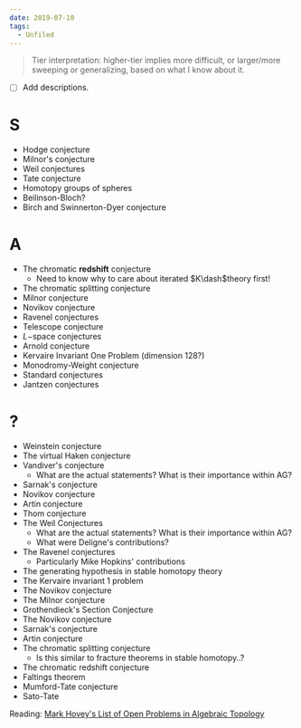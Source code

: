 ```yaml
---
date: 2019-07-10
tags: 
  - Unfiled
---
```


> Tier interpretation: higher-tier implies more difficult, or larger/more sweeping or generalizing, based on what I know about it.

- ☐ Add descriptions.

# S
- Hodge conjecture
- Milnor's conjecture
- Weil conjectures
- Tate conjecture
- Homotopy groups of spheres
- Beilinson-Bloch?
- Birch and Swinnerton-Dyer conjecture

# A
- The chromatic **redshift** conjecture
	- Need to know why to care about iterated $K\dash$theory first!
- The chromatic splitting conjecture
- Milnor conjecture
- Novikov conjecture
- Ravenel conjectures
- Telescope conjecture
- $L-$space conjectures
- Arnold conjecture 
- Kervaire Invariant One Problem (dimension 128?)
- Monodromy-Weight conjecture
- Standard conjectures
- Jantzen conjectures

# ?
- Weinstein conjecture
- The virtual Haken conjecture
- Vandiver's conjecture
	- What are the actual statements? What is their importance within AG?
- Sarnak's conjecture
- Novikov conjecture
- Artin conjecture
- Thom conjecture
- The Weil Conjectures
  - What are the actual statements? What is their importance within AG?
  - What were Deligne's contributions?
- The Ravenel conjectures
  - Particularly Mike Hopkins' contributions
- The generating hypothesis in stable homotopy theory
- The Kervaire invariant 1 problem
- The Novikov conjecture
- The Milnor conjecture
- Grothendieck's Section Conjecture
- The Novikov conjecture
- Sarnak's conjecture
- Artin conjecture
- The chromatic splitting conjecture
  - Is this similar to fracture theorems in stable homotopy..?
- The chromatic redshift conjecture
- Faltings theorem
- Mumford-Tate conjecture
- Sato-Tate

Reading: [Mark Hovey's List of Open Problems in Algebraic Topology](http://mhovey.web.wesleyan.edu/problems/big.html)
